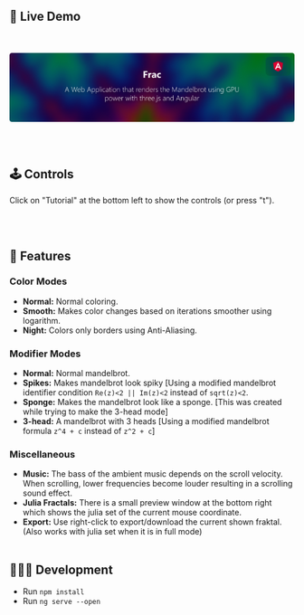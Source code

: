 
## 🔴 Live Demo
&nbsp;<br>&nbsp;
<a href="https://frac.vercel.app/">
  <img align="center" src="https://raw.githubusercontent.com/MindLaborDev/MindLaborDev/master/preview/Group 5.png" />
</a>

&nbsp;<br>&nbsp;

## 🕹️ Controls
Click on "Tutorial" at the bottom left to show the controls (or press "t").

&nbsp;<br>&nbsp;

## 🤖 Features

### Color Modes
* __Normal:__ Normal coloring.
* __Smooth:__ Makes color changes based on iterations smoother using logarithm.
* __Night:__ Colors only borders using Anti-Aliasing.


### Modifier Modes
* __Normal:__ Normal mandelbrot.
* __Spikes:__ Makes mandelbrot look spiky  [Using a modified mandelbrot identifier condition `Re(z)<2 || Im(z)<2` instead of `sqrt(z)<2`.
* __Sponge:__ Makes the mandelbrot look like a sponge. [This was created while trying to make the 3-head mode]
* __3-head:__ A mandelbrot with 3 heads [Using a modified mandelbrot formula `z^4 + c` instead of `z^2 + c`]


### Miscellaneous
* __Music:__ The bass of the ambient music depends on the scroll velocity. When scrolling, lower frequencies become louder resulting in a scrolling sound effect.
* __Julia Fractals:__ There is a small preview window at the bottom right which shows the julia set of the current mouse coordinate.
* __Export:__ Use right-click to export/download the current shown fraktal. (Also works with julia set when it is in full mode)
&nbsp;<br>&nbsp;

## 👨🏽‍💻 Development
* Run `npm install`
* Run `ng serve --open`
